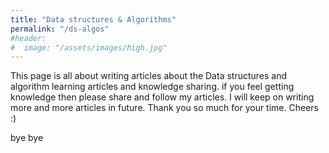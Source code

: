 ```yaml
---
title: "Data structures & Algorithms"
permalink: "/ds-algos"
#header:
#  image: "/assets/images/high.jpg"
---
```


This page is all about writing articles about the Data structures and algorithm learning articles and knowledge sharing. if you feel getting knowledge then please share and follow my articles. I will keep on writing more and more articles in future. Thank you so much for your time. Cheers :)


bye bye
